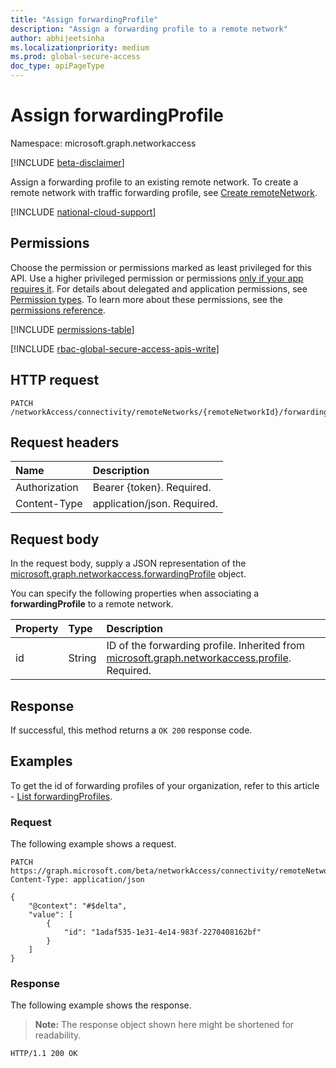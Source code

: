```yaml
---
title: "Assign forwardingProfile"
description: "Assign a forwarding profile to a remote network"
author: abhijeetsinha
ms.localizationpriority: medium
ms.prod: global-secure-access
doc_type: apiPageType
---
```


# Assign forwardingProfile
Namespace: microsoft.graph.networkaccess

[!INCLUDE [beta-disclaimer](../../includes/beta-disclaimer.md)]

Assign a forwarding profile to an existing remote network. To create a remote network with traffic forwarding profile, see [Create remoteNetwork](networkaccess-connectivity-post-remotenetworks.md).

[!INCLUDE [national-cloud-support](../../includes/global-only.md)]

## Permissions
Choose the permission or permissions marked as least privileged for this API. Use a higher privileged permission or permissions [only if your app requires it](/graph/permissions-overview#best-practices-for-using-microsoft-graph-permissions). For details about delegated and application permissions, see [Permission types](/graph/permissions-overview#permission-types). To learn more about these permissions, see the [permissions reference](/graph/permissions-reference).

<!-- {
  "blockType": "permissions",
  "name": "networkaccess-remotenetwork-post-forwardingprofiles-permissions"
}
-->
[!INCLUDE [permissions-table](../includes/permissions/networkaccess-remotenetwork-post-forwardingprofiles-permissions.md)]

[!INCLUDE [rbac-global-secure-access-apis-write](../includes/rbac-for-apis/rbac-global-secure-access-apis-write.md)]


## HTTP request

<!-- {
  "blockType": "ignored"
}
-->
``` http
PATCH /networkAccess/connectivity/remoteNetworks/{remoteNetworkId}/forwardingProfiles
```

## Request headers
|Name|Description|
|:---|:---|
|Authorization|Bearer {token}. Required.|
|Content-Type|application/json. Required.|

## Request body
In the request body, supply a JSON representation of the [microsoft.graph.networkaccess.forwardingProfile](../resources/networkaccess-forwardingprofile.md) object.

You can specify the following properties when associating a **forwardingProfile** to a remote network.

|Property|Type|Description|
|:---|:---|:---|
|id|String|ID of the forwarding profile. Inherited from [microsoft.graph.networkaccess.profile](../resources/networkaccess-profile.md). Required.|

## Response

If successful, this method returns a `OK 200` response code.

## Examples
To get the id of forwarding profiles of your organization, refer to this article - [List forwardingProfiles](networkaccess-networkaccessroot-list-forwardingprofiles.md).

### Request
The following example shows a request.

``` http
PATCH https://graph.microsoft.com/beta/networkAccess/connectivity/remoteNetworks/{remoteNetworkId}/forwardingProfiles
Content-Type: application/json

{
    "@context": "#$delta",
    "value": [
        {
            "id": "1adaf535-1e31-4e14-983f-2270408162bf"
        }
    ]
}
```

### Response
The following example shows the response.
>**Note:** The response object shown here might be shortened for readability.
<!-- {
  "blockType": "response",
  "truncated": true
}
-->
``` http
HTTP/1.1 200 OK
```


